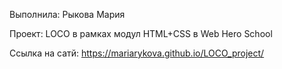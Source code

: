 Выполнила: Рыкова Мария

Проект: LOCO в рамках модул HTML+CSS в Web Hero School

Ссылка на сатй:  https://mariarykova.github.io/LOCO_project/
